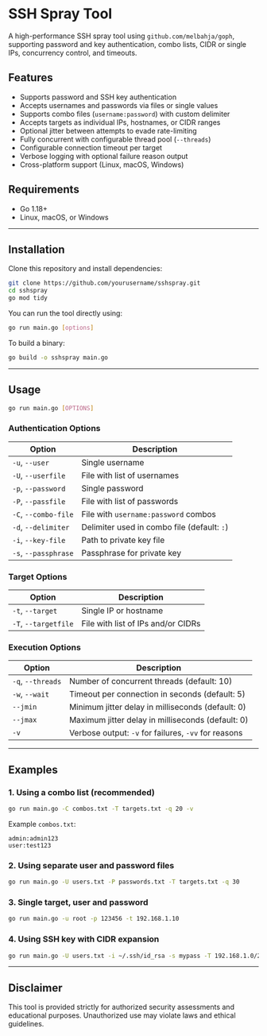 # SSH Spray Tool

A high-performance SSH spray tool using `github.com/melbahja/goph`, supporting password and key authentication, combo lists, CIDR or single IPs, concurrency control, and timeouts.

## Features

- Supports password and SSH key authentication
- Accepts usernames and passwords via files or single values
- Supports combo files (`username:password`) with custom delimiter
- Accepts targets as individual IPs, hostnames, or CIDR ranges
- Optional jitter between attempts to evade rate-limiting
- Fully concurrent with configurable thread pool (`--threads`)
- Configurable connection timeout per target
- Verbose logging with optional failure reason output
- Cross-platform support (Linux, macOS, Windows)

## Requirements

- Go 1.18+
- Linux, macOS, or Windows

---

## Installation

Clone this repository and install dependencies:

```bash
git clone https://github.com/yourusername/sshspray.git
cd sshspray
go mod tidy
```

You can run the tool directly using:

```bash
go run main.go [options]
```

To build a binary:

```bash
go build -o sshspray main.go
```

---

## Usage

```bash
go run main.go [OPTIONS]
```

### Authentication Options

| Option                   | Description                                       |
|--------------------------|---------------------------------------------------|
| `-u`, `--user`           | Single username                                   |
| `-U`, `--userfile`       | File with list of usernames                       |
| `-p`, `--password`       | Single password                                   |
| `-P`, `--passfile`       | File with list of passwords                       |
| `-C`, `--combo-file`     | File with `username:password` combos              |
| `-d`, `--delimiter`      | Delimiter used in combo file (default: `:`)      |
| `-i`, `--key-file`       | Path to private key file                          |
| `-s`, `--passphrase`     | Passphrase for private key                        |

### Target Options

| Option                   | Description                                       |
|--------------------------|---------------------------------------------------|
| `-t`, `--target`         | Single IP or hostname                             |
| `-T`, `--targetfile`     | File with list of IPs and/or CIDRs                |

### Execution Options

| Option                   | Description                                       |
|--------------------------|---------------------------------------------------|
| `-q`, `--threads`        | Number of concurrent threads (default: 10)       |
| `-w`, `--wait`           | Timeout per connection in seconds (default: 5)   |
| `--jmin`                 | Minimum jitter delay in milliseconds (default: 0)  |
| `--jmax`                 | Maximum jitter delay in milliseconds (default: 0)  |
| `-v`                     | Verbose output: `-v` for failures, `-vv` for reasons |

---

## Examples

### 1. Using a combo list (recommended)

```bash
go run main.go -C combos.txt -T targets.txt -q 20 -v
```

Example `combos.txt`:

```
admin:admin123
user:test123
```

### 2. Using separate user and password files

```bash
go run main.go -U users.txt -P passwords.txt -T targets.txt -q 30
```

### 3. Single target, user and password

```bash
go run main.go -u root -p 123456 -t 192.168.1.10
```

### 4. Using SSH key with CIDR expansion

```bash
go run main.go -U users.txt -i ~/.ssh/id_rsa -s mypass -T 192.168.1.0/28
```

---
## Disclaimer

This tool is provided strictly for authorized security assessments and educational purposes. Unauthorized use may violate laws and ethical guidelines.
